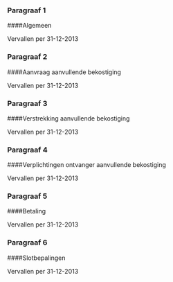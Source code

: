 <meta http-equiv='Content-Type' content='text/html; charset=utf-8' />

### Paragraaf  1  

####Algemeen

Vervallen per 31-12-2013 

### Paragraaf  2  

####Aanvraag aanvullende bekostiging

Vervallen per 31-12-2013 

### Paragraaf  3  

####Verstrekking aanvullende bekostiging

Vervallen per 31-12-2013 

### Paragraaf  4  

####Verplichtingen ontvanger aanvullende bekostiging

Vervallen per 31-12-2013 

### Paragraaf  5  

####Betaling

Vervallen per 31-12-2013 

### Paragraaf  6  

####Slotbepalingen

Vervallen per 31-12-2013 

